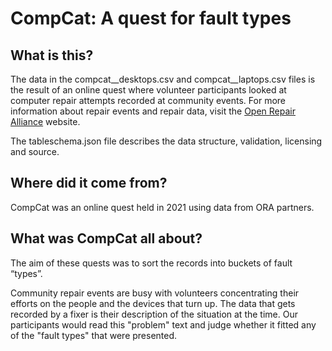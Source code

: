 # CompCat: A quest for fault types

## What is this?

The data in the compcat__desktops.csv and compcat__laptops.csv files is the result of an online quest where volunteer participants looked at computer repair attempts recorded at community events. For more information about repair events and repair data, visit the [Open Repair Alliance](https://openrepair.org/open-data/) website.

The tableschema.json file describes the data structure, validation, licensing and source.

## Where did it come from?

CompCat was an online quest held in 2021 using data from ORA partners.

## What was CompCat all about?

The aim of these quests was to sort the records into buckets of fault “types”.

Community repair events are busy with volunteers concentrating their efforts on the people and the devices that turn up. The data that gets recorded by a fixer is their description of the situation at the time. Our participants would read this "problem" text and judge whether it fitted any of the "fault types" that were presented.
